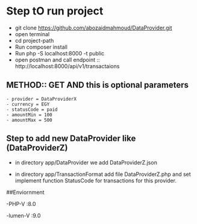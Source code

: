 # Step tO run project

* git clone https://github.com/abozaidmahmoud/DataProvider.git
* open terminal
* cd project-path
* Run composer install
* Run php -S localhost:8000 -t public
* open postman and call endpoint :: http://localhost:8000/api/v1/transactaions
## METHOD:: GET AND this is optional parameters
    - provider = DataProviderX
    - currency = EGY
    - statusCode = paid
    - amountMin = 100
    - amountMax = 500

## Step to add new DataProvider like (DataProviderZ)
- in directory app/DataProvider we add DataProviderZ.json

- in directory app/TransactionFormat add file DataProviderZ.php and set implement function StatusCode
for transactions for this provider.



##Enviornment

-PHP-V :8.0

-lumen-V :9.0
